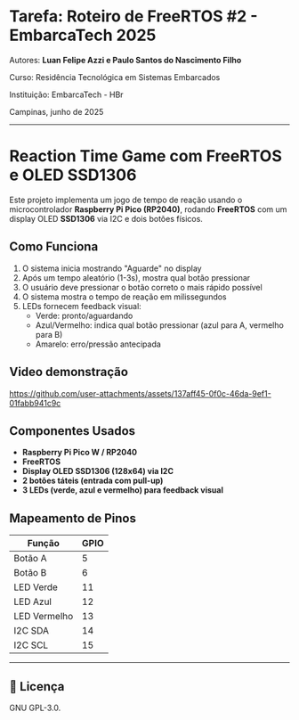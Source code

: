 
# Tarefa: Roteiro de FreeRTOS #2 - EmbarcaTech 2025

Autores: **Luan Felipe Azzi e Paulo Santos do Nascimento Filho**

Curso: Residência Tecnológica em Sistemas Embarcados

Instituição: EmbarcaTech - HBr

Campinas, junho de 2025

---

# Reaction Time Game com FreeRTOS e OLED SSD1306

Este projeto implementa um jogo de tempo de reação usando o microcontrolador **Raspberry Pi Pico (RP2040)**, rodando **FreeRTOS** com um display OLED **SSD1306** via I2C e dois botões físicos.

## Como Funciona

1. O sistema inicia mostrando "Aguarde" no display
2. Após um tempo aleatório (1-3s), mostra qual botão pressionar
3. O usuário deve pressionar o botão correto o mais rápido possível
4. O sistema mostra o tempo de reação em milissegundos
5. LEDs fornecem feedback visual:
   - Verde: pronto/aguardando
   - Azul/Vermelho: indica qual botão pressionar (azul para A, vermelho para B)
   - Amarelo: erro/pressão antecipada
  
## Video demonstração



https://github.com/user-attachments/assets/137aff45-0f0c-46da-9ef1-01fabb941c9c



## Componentes Usados

- **Raspberry Pi Pico W / RP2040**
- **FreeRTOS**
- **Display OLED SSD1306 (128x64) via I2C**
- **2 botões táteis (entrada com pull-up)**
- **3 LEDs (verde, azul e vermelho) para feedback visual**

## Mapeamento de Pinos

| Função       | GPIO |
|--------------|------|
| Botão A      | 5    |
| Botão B      | 6    |
| LED Verde    | 11   |
| LED Azul     | 12   |
| LED Vermelho | 13   |
| I2C SDA      | 14   |
| I2C SCL      | 15   |

---

## 📜 Licença
GNU GPL-3.0.
